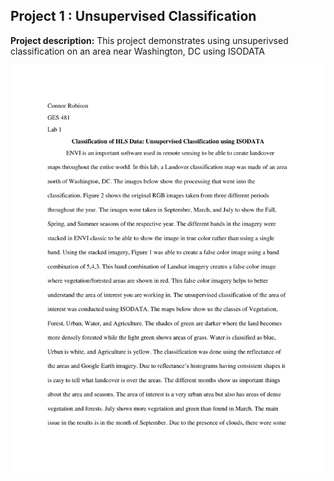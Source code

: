 ## Project 1 : Unsupervised Classification 

**Project description:** This project demonstrates using unsuperivsed classification on an area near Washington, DC using ISODATA

<img src="../pdf/Lab1Robison.pdf?raw=true"/>
